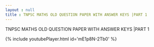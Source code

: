 ```yaml
---
layout : null
title : TNPSC MATHS OLD QUESTION PAPER WITH ANSWER KEYS |PART 1
---
```


TNPSC MATHS OLD QUESTION PAPER WITH ANSWER KEYS |PART 1



{% include youtubePlayer.html id='mE1p8N-2Tb0' %}
